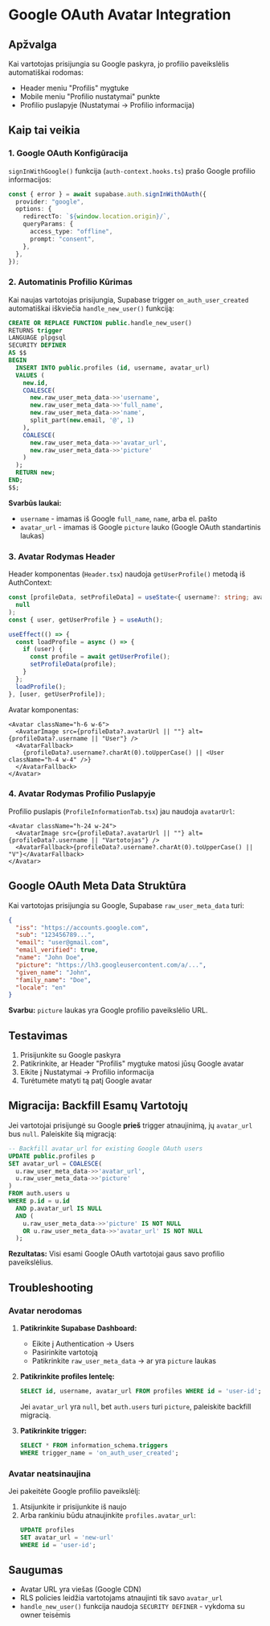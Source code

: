 # Google OAuth Avatar Integration

## Apžvalga

Kai vartotojas prisijungia su Google paskyra, jo profilio paveikslėlis automatiškai rodomas:

- Header meniu "Profilis" mygtuke
- Mobile meniu "Profilio nustatymai" punkte
- Profilio puslapyje (Nustatymai → Profilio informacija)

## Kaip tai veikia

### 1. Google OAuth Konfigūracija

`signInWithGoogle()` funkcija (`auth-context.hooks.ts`) prašo Google profilio informacijos:

```typescript
const { error } = await supabase.auth.signInWithOAuth({
  provider: "google",
  options: {
    redirectTo: `${window.location.origin}/`,
    queryParams: {
      access_type: "offline",
      prompt: "consent",
    },
  },
});
```

### 2. Automatinis Profilio Kūrimas

Kai naujas vartotojas prisijungia, Supabase trigger `on_auth_user_created` automatiškai iškviečia `handle_new_user()` funkciją:

```sql
CREATE OR REPLACE FUNCTION public.handle_new_user()
RETURNS trigger
LANGUAGE plpgsql
SECURITY DEFINER
AS $$
BEGIN
  INSERT INTO public.profiles (id, username, avatar_url)
  VALUES (
    new.id,
    COALESCE(
      new.raw_user_meta_data->>'username',
      new.raw_user_meta_data->>'full_name',
      new.raw_user_meta_data->>'name',
      split_part(new.email, '@', 1)
    ),
    COALESCE(
      new.raw_user_meta_data->>'avatar_url',
      new.raw_user_meta_data->>'picture'
    )
  );
  RETURN new;
END;
$$;
```

**Svarbūs laukai:**

- `username` - imamas iš Google `full_name`, `name`, arba el. pašto
- `avatar_url` - imamas iš Google `picture` lauko (Google OAuth standartinis laukas)

### 3. Avatar Rodymas Header

Header komponentas (`Header.tsx`) naudoja `getUserProfile()` metodą iš AuthContext:

```typescript
const [profileData, setProfileData] = useState<{ username?: string; avatarUrl?: string } | null>(
  null
);
const { user, getUserProfile } = useAuth();

useEffect(() => {
  const loadProfile = async () => {
    if (user) {
      const profile = await getUserProfile();
      setProfileData(profile);
    }
  };
  loadProfile();
}, [user, getUserProfile]);
```

Avatar komponentas:

```tsx
<Avatar className="h-6 w-6">
  <AvatarImage src={profileData?.avatarUrl || ""} alt={profileData?.username || "User"} />
  <AvatarFallback>
    {profileData?.username?.charAt(0).toUpperCase() || <User className="h-4 w-4" />}
  </AvatarFallback>
</Avatar>
```

### 4. Avatar Rodymas Profilio Puslapyje

Profilio puslapis (`ProfileInformationTab.tsx`) jau naudoja `avatarUrl`:

```tsx
<Avatar className="h-24 w-24">
  <AvatarImage src={profileData?.avatarUrl || ""} alt={profileData?.username || "Vartotojas"} />
  <AvatarFallback>{profileData?.username?.charAt(0).toUpperCase() || "V"}</AvatarFallback>
</Avatar>
```

## Google OAuth Meta Data Struktūra

Kai vartotojas prisijungia su Google, Supabase `raw_user_meta_data` turi:

```json
{
  "iss": "https://accounts.google.com",
  "sub": "123456789...",
  "email": "user@gmail.com",
  "email_verified": true,
  "name": "John Doe",
  "picture": "https://lh3.googleusercontent.com/a/...",
  "given_name": "John",
  "family_name": "Doe",
  "locale": "en"
}
```

**Svarbu:** `picture` laukas yra Google profilio paveikslėlio URL.

## Testavimas

1. Prisijunkite su Google paskyra
2. Patikrinkite, ar Header "Profilis" mygtuke matosi jūsų Google avatar
3. Eikite į Nustatymai → Profilio informacija
4. Turėtumėte matyti tą patį Google avatar

## Migracija: Backfill Esamų Vartotojų

Jei vartotojai prisijungė su Google **prieš** trigger atnaujinimą, jų `avatar_url` bus `null`. Paleiskite šią migracją:

```sql
-- Backfill avatar_url for existing Google OAuth users
UPDATE public.profiles p
SET avatar_url = COALESCE(
  u.raw_user_meta_data->>'avatar_url',
  u.raw_user_meta_data->>'picture'
)
FROM auth.users u
WHERE p.id = u.id
  AND p.avatar_url IS NULL
  AND (
    u.raw_user_meta_data->>'picture' IS NOT NULL
    OR u.raw_user_meta_data->>'avatar_url' IS NOT NULL
  );
```

**Rezultatas:** Visi esami Google OAuth vartotojai gaus savo profilio paveikslėlius.

## Troubleshooting

### Avatar nerodomas

1. **Patikrinkite Supabase Dashboard:**
   - Eikite į Authentication → Users
   - Pasirinkite vartotoją
   - Patikrinkite `raw_user_meta_data` → ar yra `picture` laukas

2. **Patikrinkite profiles lentelę:**

   ```sql
   SELECT id, username, avatar_url FROM profiles WHERE id = 'user-id';
   ```

   Jei `avatar_url` yra `null`, bet `auth.users` turi `picture`, paleiskite backfill migracią.

3. **Patikrinkite trigger:**
   ```sql
   SELECT * FROM information_schema.triggers
   WHERE trigger_name = 'on_auth_user_created';
   ```

### Avatar neatsinaujina

Jei pakeitėte Google profilio paveikslėlį:

1. Atsijunkite ir prisijunkite iš naujo
2. Arba rankiniu būdu atnaujinkite `profiles.avatar_url`:
   ```sql
   UPDATE profiles
   SET avatar_url = 'new-url'
   WHERE id = 'user-id';
   ```

## Saugumas

- Avatar URL yra viešas (Google CDN)
- RLS policies leidžia vartotojams atnaujinti tik savo `avatar_url`
- `handle_new_user()` funkcija naudoja `SECURITY DEFINER` - vykdoma su owner teisėmis
